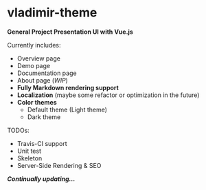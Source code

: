 # vladimir-theme

**General Project Presentation UI with Vue.js**

Currently includes:

- Overview page
- Demo page
- Documentation page
- About page (*WIP*)
- **Fully Markdown rendering support**
- **Localization** (maybe some refactor or optimization in the future)
- **Color themes**
  - Default theme (Light theme)
  - Dark theme 

TODOs:

- Travis-CI support
- Unit test
- Skeleton
- Server-Side Rendering & SEO

***Continually updating...***
